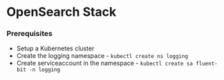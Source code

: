 # OpenSearch Stack 

### Prerequisites

- Setup a Kubernetes cluster
- Create the logging namespace - `kubectl create ns logging`
- Create serviceaccount in the namespace - `kubectl create sa fluent-bit -n logging`

